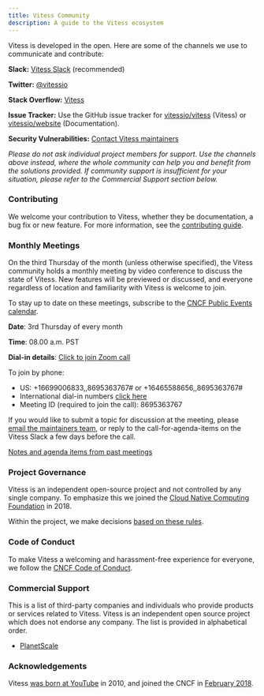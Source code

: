 ```yaml
---
title: Vitess Community
description: A guide to the Vitess ecosystem
---
```


Vitess is developed in the open. Here are some of the channels we use to communicate and contribute:

**Slack:** [Vitess Slack](https://vitess.io/slack) (recommended)

**Twitter:** [@vitessio](https://twitter.com/vitessio)

**Stack Overflow:** [Vitess](https://stackoverflow.com/search?q=vitess)

**Issue Tracker:** Use the GitHub issue tracker for [vitessio/vitess](https://github.com/vitessio/vitess/issues) (Vitess) or [vitessio/website](https://github.com/vitessio/website/issues) (Documentation).

**Security Vulnerabilities:** [Contact Vitess maintainers](mailto:cncf-vitess-maintainers@lists.cncf.io)

_Please do not ask individual project members for support. Use the channels above instead, where the whole community can help you and benefit from the solutions provided. If community support is insufficient for your situation, please refer to the Commercial Support section below._


### Contributing

We welcome your contribution to Vitess, whether they be documentation, a bug fix or new feature. For more information, see the [contributing guide](https://vitess.io/docs/contributing/).

### Monthly Meetings

On the third Thursday of the month (unless otherwise specified), the Vitess community holds a monthly meeting by video conference to discuss the state of Vitess. New features will be previewed or discussed, and everyone regardless of location and familiarity with Vitess is welcome to join.

To stay up to date on these meetings, subscribe to the [CNCF Public Events calendar](https://www.cncf.io/community/calendar/).

**Date**: 3rd Thursday of every month

**Time**: 08.00 a.m. PST

**Dial-in details**: [Click to join Zoom call](https://zoom.us/j/8695363767?pwd=dmJ4V0h3aEhyei90VnMzYXlxRUZGdz09)

To join by phone:

* US: +16699006833,,8695363767#  or +16465588656,,8695363767#
* International dial-in numbers [click here](../dialin)
* Meeting ID (required to join the call): 8695363767

If you would like to submit a topic for discussion at the meeting, please [email the maintainers team](mailto:cncf-vitess-maintainers@lists.cncf.io), or reply to the call-for-agenda-items on the Vitess Slack a few days before the call.

[Notes and agenda items from past meetings](https://docs.google.com/document/d/1XLUdKePtj9aZD0E2Nlr3VRk1NIaSBgeIvXUj13y5CFk/edit)

### Project Governance

Vitess is an independent open-source project and not controlled by any single company. To emphasize this we joined the [Cloud Native Computing Foundation](https://cncf.io/) in 2018.

Within the project, we make decisions [based on these rules](https://github.com/vitessio/vitess/blob/main/GOVERNANCE.md).

### Code of Conduct

To make Vitess a welcoming and harassment-free experience for everyone, we follow the [CNCF Code of Conduct](https://github.com/cncf/foundation/blob/master/code-of-conduct.md).

### Commercial Support

This is a list of third-party companies and individuals who provide products or services related to Vitess. Vitess is an independent open source project which does not endorse any company. The list is provided in alphabetical order.

* [PlanetScale](https://planetscale.com)

### Acknowledgements

Vitess [was born at YouTube](https://vitess.io/docs/overview/history/) in 2010, and joined the CNCF in [February 2018](https://www.cncf.io/blog/2018/02/05/cncf-host-vitess/).


